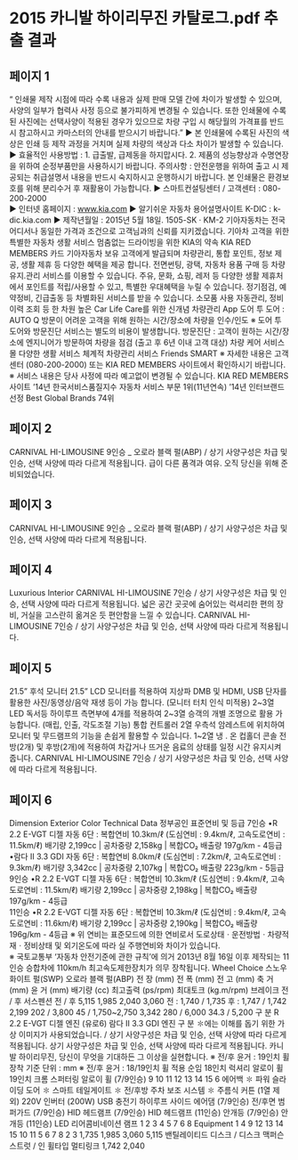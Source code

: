 # 2015 카니발 하이리무진 카탈로그.pdf 추출 결과

## 페이지 1

 “ 인쇄물 제작 시점에 따라 수록 내용과 실제 판매 모델 간에 차이가 발생할 수 있으며, 사양의 일부가 협력사 사정 등으로 불가피하게 변경될 수 있습니다. 
   또한 인쇄물에 수록된 사진에는 선택사양이 적용된 경우가 있으므로 차량 구입 시 해당월의 가격표를 반드시 참고하시고 카마스터의 안내를 받으시기 바랍니다.”
▶ 본 인쇄물에 수록된 사진의 색상은 인쇄 등 제작 과정을 거치며 실제 차량의 색상과 다소 차이가 발생할 수 있습니다.  
▶ 효율적인 사용방법 : 1. 급출발, 급제동을 하지맙시다.  2. 제품의 성능향상과 수명연장을 위하여 순정부품만을 사용하시기 바랍니다.
    주의사항 : 안전운행을 위하여 출고 시 제공되는 취급설명서 내용을 반드시 숙지하시고 운행하시기 바랍니다.
    본 인쇄물은 환경보호를 위해 분리수거 후 재활용이 가능합니다.
▶ 스마트컨설팅센터 / 고객센터 : 080-200-2000  
▶ 인터넷 홈페이지 : www.kia.com
▶ 알기쉬운 자동차 용어설명사이트 K-DIC : k-dic.kia.com
▶ 제작년월일 : 2015년 5월 18일.   1505-SK · KM-2
               기아자동차는 전국 어디서나 동일한 가격과 조건으로 고객님과의 신뢰를 지키겠습니다.
기아차 고객을 위한 특별한 자동차 생활 서비스
멈춤없는 드라이빙을 위한 KIA의 약속
KIA RED MEMBERS 카드
기아자동차 보유 고객에게 발급되며 
차량관리, 통합 포인트, 정보 제공, 
생활 제휴 등 다양한 혜택을 제공
합니다.
전면썬팅, 광택, 자동차 용품 구매 등 
차량 유지.관리 서비스를 이용할 수 
있습니다.
주유, 문화, 쇼핑, 레저 등 다양한 생활 
제휴처에서 포인트를 적립/사용할 
수 있고, 특별한 우대혜택을 누릴 수 
있습니다.
정기점검, 예약정비, 긴급출동 등 
차별화된 서비스를 받을 수 있습니다.
소모품 사용 자동관리, 정비이력 조회 
등 한 차원 높은 Car Life Care를 위한 
신개념 차량관리 App
도어 투 도어 : AUTO Q 방문이 어려운 
고객을 위해 원하는 시간/장소에 
차량을 인수/인도
※ 도어 투 도어와 방문진단 서비스는 별도의 비용이 발생합니다.
방문진단 : 고객이 원하는 시간/장소에 
엔지니어가 방문하여 차량을 점검
(출고 후 6년 이내 고객 대상)
차량 케어 서비스몰
다양한 생활 서비스
체계적 차량관리 서비스
Friends
SMART
※ 자세한 내용은 고객센터 (080-200-2000) 또는 KIA RED MEMBERS 사이트에서 확인하시기 바랍니다.   ※ 서비스 내용은 당사 사정에 따라 예고없이 변경될 수 있습니다.
KIA RED MEMBERS 사이트
’14년 한국서비스품질지수
자동차 서비스 부문 1위(11년연속)
’14년 인터브랜드 선정
Best Global Brands 74위


## 페이지 2

CARNIVAL HI-LIMOUSINE 9인승 _ 오로라 블랙 펄(ABP) / 상기 사양구성은 차급 및 인승, 선택 사양에 따라 다르게 적용됩니다.
급이 다른 품격과 여유. 오직 당신을 위해 준비되었습니다.


## 페이지 3

CARNIVAL HI-LIMOUSINE 9인승 _ 오로라 블랙 펄(ABP) / 상기 사양구성은 차급 및 인승, 선택 사양에 따라 다르게 적용됩니다.


## 페이지 4

Luxurious Interior
CARNIVAL HI-LIMOUSINE 7인승 / 상기 사양구성은 차급 및 인승, 선택 사양에 따라 다르게 적용됩니다.
넓은 공간 곳곳에 숨어있는 럭셔리한 편의 장비,
거실을 고스란히 옮겨온 듯 편안함을 느낄 수 있습니다.
CARNIVAL HI-LIMOUSINE 7인승 / 상기 사양구성은 차급 및 인승, 선택 사양에 따라 다르게 적용됩니다.


## 페이지 5

21.5” 후석 모니터
21.5” LCD 모니터를 적용하여 지상파 DMB 및 HDMI, 
USB 단자를 활용한 사진/동영상/음악 재생 등이 가능
합니다. (모니터 터치 인식 미적용)
2~3열 LED 독서등
하이루프 측면부에 4개를 적용하여 2~3열 승객의 개별 
조명으로 활용 가능합니다. (매립, 인출, 각도조절 기능)
통합 컨트롤러
2열 우측석 암레스트에 위치하여 모니터 및 무드램프의 
기능을 손쉽게 활용할 수 있습니다.
1~2열 냉 . 온 컵홀더
콘솔 전방(2개) 및 후방(2개)에 적용하여 차갑거나 뜨거운 
음료의 상태를 일정 시간 유지시켜 줍니다.
CARNIVAL HI-LIMOUSINE 7인승 / 상기 사양구성은 차급 및 인승, 선택 사양에 따라 다르게 적용됩니다.


## 페이지 6

Dimension
Exterior Color
Technical Data
정부공인 
표준연비 및 등급
7인승  •R 2.2 E-VGT 디젤 자동 6단 : 복합연비 10.3km/ℓ (도심연비 : 9.4km/ℓ, 고속도로연비 : 11.5km/ℓ)  배기량 2,199cc | 공차중량 2,158kg | 복합CO₂ 배출량 197g/km - 4등급      
           •람다 Ⅱ 3.3 GDI 자동 6단 :       복합연비 8.0km/ℓ  (도심연비 : 7.2km/ℓ,  고속도로연비 : 9.3km/ℓ)   배기량 3,342cc | 공차중량 2,107kg | 복합CO₂ 배출량 223g/km - 5등급
9인승  •R 2.2 E-VGT 디젤 자동 6단 : 복합연비 10.3km/ℓ (도심연비 : 9.4km/ℓ, 고속도로연비 : 11.5km/ℓ)  배기량 2,199cc | 공차중량 2,198kg | 복합CO₂ 배출량 197g/km - 4등급      
11인승 •R 2.2 E-VGT 디젤 자동 6단 : 복합연비 10.3km/ℓ (도심연비 : 9.4km/ℓ, 고속도로연비 : 11.6km/ℓ)  배기량 2,199cc | 공차중량 2,190kg | 복합CO₂ 배출량 196g/km - 4등급
※ 위 연비는 표준모드에 의한 연비로서 도로상태ㆍ운전방법ㆍ차량적재ㆍ정비상태 및 외기온도에 따라 실 주행연비와 차이가 있습니다.           
※ 국토교통부 ‘자동차 안전기준에 관한 규칙’에 의거 2013년 8월 16일 이후 제작되는 11인승 승합차에 110km/h 최고속도제한장치가 의무 장착됩니다.
Wheel Choice
스노우 화이트 펄(SWP)
오로라 블랙 펄(ABP)
 전     장                                                    (mm)
	전     폭                                               (mm)
	전     고                                               (mm)
 축     거                                              (mm) 
 윤     거                                              (mm) 
배기량                                               (cc)
최고출력                                     (ps/rpm)
최대토크                                            (kg.m/rpm)
브레이크                                                     전 / 후
서스펜션                                                     전 / 후 
5,115
1,985
2,040
3,060
전 : 1,740 / 1,735
후 : 1,747 / 1,742
2,199
202 / 3,800
45 / 1,750~2,750
3,342
280 / 6,000
34.3 / 5,200
구          분
R 2.2 E-VGT 디젤 엔진 (유로6)
람다 Ⅱ 3.3 GDI 엔진
구          분
✽에는 이해를 돕기 위한 가상 이미지가 사용되었습니다. / 상기 사양구성은 차급 및 인승, 선택 사양에 따라 다르게 적용됩니다.
상기 사양구성은 차급 및 인승, 선택 사양에 따라 다르게 적용됩니다.
카니발 하이리무진, 당신이 무엇을 기대하든 그 이상을 실현합니다.
※ 전/후 윤거 : 19인치 휠 장착 기준      단위 : mm
※ 전/후 윤거 : 18/19인치 휠 적용 순임
18인치 
럭셔리 알로이 휠
19인치 
크롬 스퍼터링 알로이 휠 (7/9인승)
9
10
11
12
13
14
15
6 에어백 ✽
파워 슬라이딩 도어 ✽
스마트 테일게이트 ✽
전/후방 주차 보조 시스템 ✽
주름식 커튼 (1열 제외)
220V 인버터 (200W)
USB 충전기
하이루프
사이드 에어댐 (7/9인승)
전/후면 범퍼가드 (7/9인승)
HID 헤드램프 (7/9인승)
HID 헤드램프 (11인승)
안개등 (7/9인승)
안개등 (11인승)
LED 리어콤비네이션 램프
1
2
3
4
5
7
6
8
Equipment
1
4
9
12
13
14
15
10
11
5
6
7
8
2
3
1,735
1,985
3,060
5,115
밴틸레이티드 디스크 / 디스크
맥퍼슨 스트럿 / 인 휠타입 멀티링크
1,742
2,040



